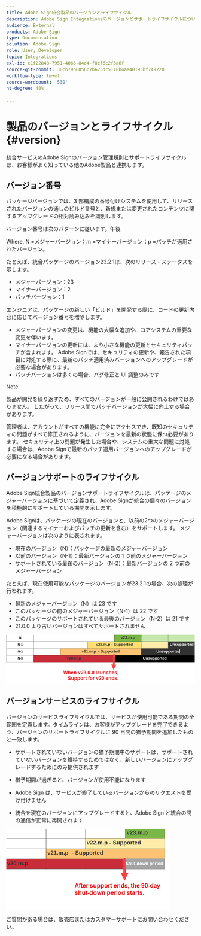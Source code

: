 ```yaml
---
title: Adobe Sign統合製品のバージョンとライフサイクル
description: Adobe Sign Integrationsのバージョンとサポートライフサイクルについて
audience: External
products: Adobe Sign
type: Documentation
solution: Adobe Sign
role: User, Developer
topic: Integrations
exl-id: c1f22848-7951-4066-84d4-f8cf6c2f3a6f
source-git-commit: 30cb79b6856c7b623dc5118b4aa40193bf749220
workflow-type: tm+mt
source-wordcount: '530'
ht-degree: 40%

---
```


# 製品のバージョンとライフサイクル {#version}

統合サービスのAdobe Signのバージョン管理規則とサポートライフサイクルは、お客様がよく知っている他のAdobe製品と連携します。

## バージョン番号

パッケージバージョンでは、3 部構成の番号付けシステムを使用して、リリースされたバージョンの通しのビルド番号と、新規または変更されたコンテンツに関するアップグレードの相対読み込みを識別します。

バージョン番号は次のパターンに従います。午後

Where, N =メジャーバージョン；m =マイナーバージョン；p =パッチが適用されたバージョン。

たとえば、統合パッケージのバージョン23.2.1は、次のリリース・ステータスを示します。

* メジャーバージョン：23
* マイナーバージョン：2
* パッチバージョン：1

エンジニアは、パッケージの新しい「ビルド」を開発する際に、コードの更新内容に応じてバージョン番号を増やします。

* メジャーバージョンの変更は、機能の大幅な追加や、コアシステムの重要な変更を伴います。
* マイナーバージョンの更新には、より小さな機能の更新とセキュリティパッチが含まれます。 Adobe Signでは、セキュリティの更新や、報告された項目に対処する際に、最新のパッチ適用済みバージョンへのアップグレードが必要な場合があります。
* パッチバージョンは多くの場合、バグ修正と UI 調整のみです

>[!NOTE]
>
>製品が開発を繰り返すため、すべてのバージョンが一般に公開されるわけではありません。 したがって、リリース間でパッチバージョンが大幅に向上する場合があります。

管理者は、アカウントがすべての機能に完全にアクセスでき、既知のセキュリティの問題がすべて修正されるように、バージョンを最新の状態に保つ必要があります。 セキュリティ上の問題が発生した場合や、システムの重大な問題に対処する場合は、Adobe Signで最新のパッチ適用バージョンへのアップグレードが必要になる場合があります。

## バージョンサポートのライフサイクル

Adobe Sign統合製品のバージョンサポートライフサイクルは、パッケージのメジャーバージョンに基づいて定義され、Adobe Signが統合の個々のバージョンを積極的にサポートしている期間を示します。

Adobe Signは、パッケージの現在のバージョンと、以前の2つのメジャーバージョン（関連するマイナーおよびパッチの更新を含む）をサポートします。 メジャーバージョンは次のように表されます。

* 現在のバージョン（N）：パッケージの最新のメジャーバージョン
* 以前のバージョン（N-1）：最新バージョンの 1 つ前のメジャーバージョン
* サポートされている最後のバージョン（N-2）：最新バージョンの 2 つ前のメジャーバージョン

たとえば、現在使用可能なパッケージのバージョンが23.2.1の場合、次の処理が行われます。

* 最新のメジャーバージョン（N）は 23 です
* このパッケージの前のメジャーバージョン（N-1）は 22 です
* このパッケージのサポートされている最後のバージョン（N-2）は 21 です
* 21.0.0 より古いバージョンはすべてサポートされません

![バージョンチャート](images/version_chart.png)

## バージョンサービスのライフサイクル

バージョンのサービスライフサイクルでは、サービスが使用可能である期間の全範囲を定義します。タイムラインは、お客様がアップグレードを完了できるよう、バージョンのサポートライフサイクルに 90 日間の猶予期間を追加したものと一致します。

* サポートされていないバージョンの猶予期間中のサポートは、サポートされていないバージョンを維持するためではなく、新しいバージョンにアップグレードするためにのみ提供されます
* 猶予期間が過ぎると、バージョンが使用不能になります

* Adobe Sign は、サービスが終了しているバージョンからのリクエストを受け付けません
* 統合を現在のバージョンにアップグレードすると、Adobe Sign と統合の間の通信が正常に再開されます

![シャットダウン期間](images/shutdown_period.png)

ご質問がある場合は、販売店またはカスタマーサポートにお問い合わせください。
